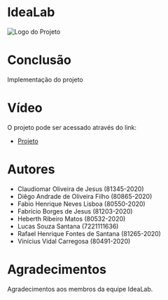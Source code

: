 # IdeaLab

![Logo do Projeto](https://i.ibb.co/brRKDCF/IdeaLab.png)

# Conclusão

Implementação do projeto

# Vídeo

O projeto pode ser acessado através do link:
- [Projeto](https://idea-lab-ashen.vercel.app/)

# Autores

* Claudiomar Oliveira de Jesus (81345-2020)
* Diêgo Andrade de Oliveira Filho (80865-2020)
* Fabio Henrique Neves Lisboa (80550-2020)
* Fabrício Borges de Jesus (81203-2020)
* Heberth Ribeiro Matos (80532-2020)
* Lucas Souza Santana (7221111636)
* Rafael Henrique Fontes de Santana (81265-2020)
* Vinícius Vidal Carregosa (80491-2020)

# Agradecimentos

Agradecimentos aos membros da equipe IdeaLab.

